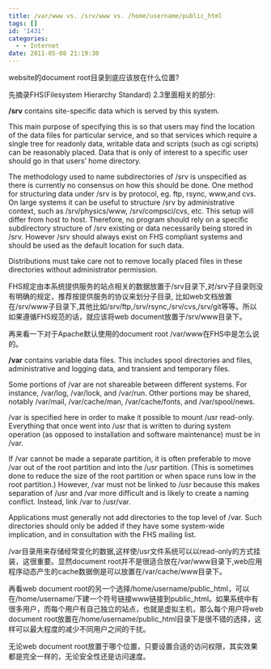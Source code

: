 ```yaml
---
title: /var/www vs. /srv/www vs. /home/username/public_html
tags: []
id: '1431'
categories:
  - - Internet
date: 2011-05-08 21:19:30
---
```


website的document root目录到底应该放在什么位置?
<!-- more -->
先摘录FHS(Filesystem Hierarchy Standard) 2.3里面相关的部分:

**/srv** contains site-specific data which is served by this system.

This main purpose of specifying this is so that users may find the location of the data files for particular service, and so that services which require a single tree for readonly data, writable data and scripts (such as cgi scripts) can be reasonably placed. Data that is only of interest to a specific user should go in that users’ home directory.

The methodology used to name subdirectories of /srv is unspecified as there is currently no consensus on how this should be done. One method for structuring data under /srv is by protocol, eg. ftp, rsync, www,and cvs. On large systems it can be useful to structure /srv by administrative context, such as /srv/physics/www, /srv/compsci/cvs, etc. This setup will differ from host to host. Therefore, no program should rely on a specific subdirectory structure of /srv existing or data necessarily being stored in /srv. However /srv should always exist on FHS compliant systems and should be used as the default location for such data.

Distributions must take care not to remove locally placed files in these directories without administrator permission.

FHS规定由本系统提供服务的站点相关的数据放置于/srv目录下,对/srv子目录则没有明确的规定，推荐按提供服务的协议来划分子目录, 比如web文档放置在/srv/www子目录下,其他比如/srv/ftp,/srv/rsync,/srv/cvs,/srv/git等等。所以如果遵循FHS规范的话，就应该将web document放置于/srv/www目录下。

再来看一下对于Apache默认使用的document root /var/www在FHS中是怎么说的。

**/var** contains variable data files. This includes spool directories and files, administrative and logging data, and transient and temporary files.

Some portions of /var are not shareable between different systems. For instance, /var/log, /var/lock, and /var/run. Other portions may be shared, notably /var/mail, /var/cache/man, /var/cache/fonts, and /var/spool/news.

/var is specified here in order to make it possible to mount /usr read-only. Everything that once went into /usr that is written to during system operation (as opposed to installation and software maintenance) must be in /var.

If /var cannot be made a separate partition, it is often preferable to move /var out of the root partition and into the /usr partition. (This is sometimes done to reduce the size of the root partition or when space runs low in the root partition.) However, /var must not be linked to /usr because this makes separation of /usr and /var more difficult and is likely to create a naming conflict. Instead, link /var to /usr/var.

Applications must generally not add directories to the top level of /var. Such directories should only be added if they have some system-wide implication, and in consultation with the FHS mailing list.

/var目录用来存储经常变化的数据,这样使/usr文件系统可以以read-only的方式挂装，这很重要。显然document root并不是很适合放在/var/www目录下,web应用程序动态产生的cache数据倒是可以放置在/var/cache/www目录下。

再看web document root的另一个选择/home/username/public_html，可以在/home/username/下建一个符号链接www链接到public_html。如果系统中有很多用户，而每个用户有自己独立的站点，也就是虚拟主机，那么每个用户将web document root放置在/home/username/public_html目录下是很不错的选择，这样可以最大程度的减少不同用户之间的干扰。

无论web document root放置于哪个位置，只要设置合适的访问权限，其实效果都是完全一样的，无论安全性还是访问速度。